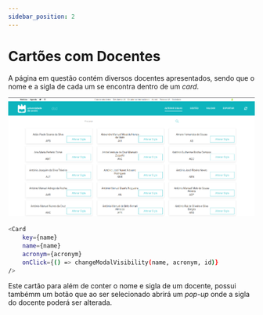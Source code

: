 ```yaml
---
sidebar_position: 2
---
```


# Cartões com Docentes

A página em questão contém diversos docentes apresentados, sendo que o nome e a sigla de cada um se encontra dentro de um *card*.

![SearchBar](./alterar-siglas.png)

```bash
<Card
    key={name}
    name={name}
    acronym={acronym}
    onClick={() => changeModalVisibility(name, acronym, id)}
/>
```

Este cartão para além de conter o nome e sigla de um docente, possui tambémm um botão que ao ser selecionado abrirá um *pop-up* onde a sigla do docente poderá ser alterada.